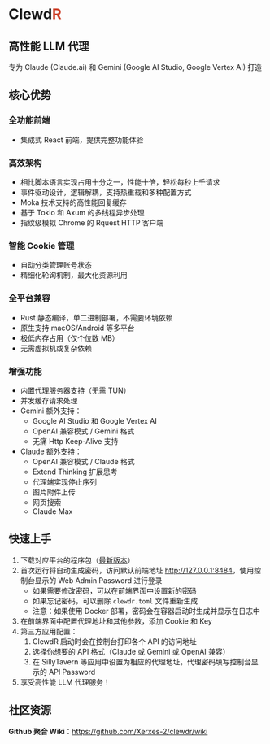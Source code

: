 # Clewd<span style="color:#CE422B">R</span>

## 高性能 LLM 代理

专为 Claude (Claude.ai) 和 Gemini (Google AI Studio, Google Vertex AI) 打造

## 核心优势

### 全功能前端

- 集成式 React 前端，提供完整功能体验

### 高效架构

- 相比脚本语言实现占用十分之一，性能十倍，轻松每秒上千请求
- 事件驱动设计，逻辑解耦，支持热重载和多种配置方式
- Moka 技术支持的高性能回复缓存
- 基于 Tokio 和 Axum 的多线程异步处理
- 指纹级模拟 Chrome 的 Rquest HTTP 客户端

### 智能 Cookie 管理

- 自动分类管理账号状态
- 精细化轮询机制，最大化资源利用

### 全平台兼容

- Rust 静态编译，单二进制部署，不需要环境依赖
- 原生支持 macOS/Android 等多平台
- 极低内存占用（仅个位数 MB）
- 无需虚拟机或复杂依赖

### 增强功能

- 内置代理服务器支持（无需 TUN）
- 并发缓存请求处理
- Gemini 额外支持：
  - Google AI Studio 和 Google Vertex AI
  - OpenAI 兼容模式 / Gemini 格式
  - 无痛 Http Keep-Alive 支持
- Claude 额外支持：
  - OpenAI 兼容模式 / Claude 格式
  - Extend Thinking 扩展思考
  - 代理端实现停止序列
  - 图片附件上传
  - 网页搜索
  - Claude Max

## 快速上手

1. 下载对应平台的程序包（[最新版本](https://github.com/Xerxes-2/clewdr/releases/latest)）
2. 首次运行将自动生成密码，访问默认前端地址 <http://127.0.0.1:8484>，使用控制台显示的 Web Admin Password 进行登录
   - 如果需要修改密码，可以在前端界面中设置新的密码
   - 如果忘记密码，可以删除 `clewdr.toml` 文件重新生成
   - 注意：如果使用 Docker 部署，密码会在容器启动时生成并显示在日志中
3. 在前端界面中配置代理地址和其他参数，添加 Cookie 和 Key
4. 第三方应用配置：
    1. ClewdR 启动时会在控制台打印各个 API 的访问地址
    2. 选择你想要的 API 格式（Claude 或 Gemini 或 OpenAI 兼容）
    3. 在 SillyTavern 等应用中设置为相应的代理地址，代理密码填写控制台显示的 API Password
5. 享受高性能 LLM 代理服务！

## 社区资源

**Github 聚合 Wiki**：<https://github.com/Xerxes-2/clewdr/wiki>
